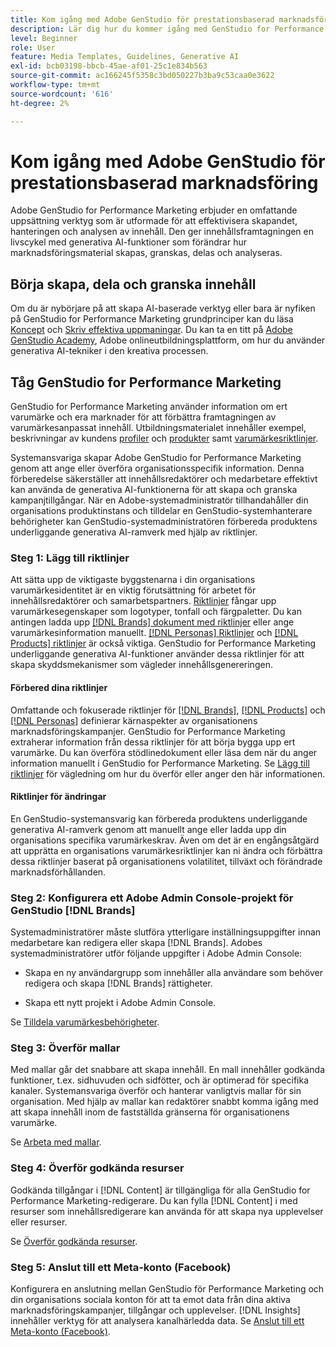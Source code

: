 ```yaml
---
title: Kom igång med Adobe GenStudio för prestationsbaserad marknadsföring
description: Lär dig hur du kommer igång med GenStudio for Performance Marketing för att generera nytt varumärkesanpassat marknadsföringsinnehåll.
level: Beginner
role: User
feature: Media Templates, Guidelines, Generative AI
exl-id: bcb03198-bbcb-45ae-af01-25c1e834b563
source-git-commit: ac166245f5358c3bd050227b3ba9c53caa0e3622
workflow-type: tm+mt
source-wordcount: '616'
ht-degree: 2%

---
```


# Kom igång med Adobe GenStudio för prestationsbaserad marknadsföring

Adobe GenStudio for Performance Marketing erbjuder en omfattande uppsättning verktyg som är utformade för att effektivisera skapandet, hanteringen och analysen av innehåll. Den ger innehållsframtagningen en livscykel med generativa AI-funktioner som förändrar hur marknadsföringsmaterial skapas, granskas, delas och analyseras.

## Börja skapa, dela och granska innehåll

Om du är nybörjare på att skapa AI-baserade verktyg eller bara är nyfiken på GenStudio for Performance Marketing grundprinciper kan du läsa [Koncept](concepts.md) och [Skriv effektiva uppmaningar](effective-prompts.md). Du kan ta en titt på [Adobe GenStudio Academy](https://learningmanager.adobe.com/genstudioacademy), Adobe onlineutbildningsplattform, om hur du använder generativa AI-tekniker i den kreativa processen.

## Tåg GenStudio for Performance Marketing

GenStudio for Performance Marketing använder information om ert varumärke och era marknader för att förbättra framtagningen av varumärkesanpassat innehåll. Utbildningsmaterialet innehåller exempel, beskrivningar av kundens [profiler](/help/user-guide/guidelines/personas.md) och [produkter](/help/user-guide/guidelines/products.md) samt [varumärkesriktlinjer](/help/user-guide/guidelines/overview.md).

Systemansvariga skapar Adobe GenStudio for Performance Marketing genom att ange eller överföra organisationsspecifik information. Denna förberedelse säkerställer att innehållsredaktörer och medarbetare effektivt kan använda de generativa AI-funktionerna för att skapa och granska kampanjtillgångar. När en Adobe-systemadministratör tillhandahåller din organisations produktinstans och tilldelar en GenStudio-systemhanterare behörigheter kan GenStudio-systemadministratören förbereda produktens underliggande generativa AI-ramverk med hjälp av riktlinjer.

### Steg 1: Lägg till riktlinjer

Att sätta upp de viktigaste byggstenarna i din organisations varumärkesidentitet är en viktig förutsättning för arbetet för innehållsredaktörer och samarbetspartners. [Riktlinjer](./guidelines/overview.md) fångar upp varumärkesegenskaper som logotyper, tonfall och färgpaletter. Du kan antingen ladda upp [[!DNL Brands] dokument med riktlinjer](./guidelines/brands.md) eller ange varumärkesinformation manuellt. [[!DNL Personas] Riktlinjer](./guidelines/personas.md) och [[!DNL Products] riktlinjer](./guidelines/products.md) är också viktiga. GenStudio for Performance Marketing underliggande generativa AI-funktioner använder dessa riktlinjer för att skapa skyddsmekanismer som vägleder innehållsgenereringen.

#### Förbered dina riktlinjer

Omfattande och fokuserade riktlinjer för [[!DNL Brands]](./guidelines/brands.md), [[!DNL Products]](./guidelines/products.md) och [[!DNL Personas]](./guidelines/personas.md) definierar kärnaspekter av organisationens marknadsföringskampanjer. GenStudio for Performance Marketing extraherar information från dessa riktlinjer för att börja bygga upp ert varumärke. Du kan överföra stödlinedokument eller läsa dem när du anger information manuellt i GenStudio for Performance Marketing. Se [Lägg till riktlinjer](./guidelines/overview.md) för vägledning om hur du överför eller anger den här informationen.

#### Riktlinjer för ändringar

En GenStudio-systemansvarig kan förbereda produktens underliggande generativa AI-ramverk genom att manuellt ange eller ladda upp din organisations specifika varumärkeskrav. Även om det är en engångsåtgärd att upprätta en organisations varumärkesriktlinjer kan ni ändra och förbättra dessa riktlinjer baserat på organisationens volatilitet, tillväxt och förändrade marknadsförhållanden.

### Steg 2: Konfigurera ett Adobe Admin Console-projekt för GenStudio [!DNL Brands]

Systemadministratörer måste slutföra ytterligare inställningsuppgifter innan medarbetare kan redigera eller skapa [!DNL Brands]. Adobes systemadministratörer utför följande uppgifter i Adobe Admin Console:

* Skapa en ny användargrupp som innehåller alla användare som behöver redigera och skapa [!DNL Brands] rättigheter.

* Skapa ett nytt projekt i Adobe Admin Console.

Se [Tilldela varumärkesbehörigheter](configure-brand-permissions.md).

### Steg 3: Överför mallar

Med mallar går det snabbare att skapa innehåll. En mall innehåller godkända funktioner, t.ex. sidhuvuden och sidfötter, och är optimerad för specifika kanaler. Systemansvariga överför och hanterar vanligtvis mallar för sin organisation. Med hjälp av mallar kan redaktörer snabbt komma igång med att skapa innehåll inom de fastställda gränserna för organisationens varumärke.

Se [Arbeta med mallar](./content/use-templates.md).

### Steg 4: Överför godkända resurser

Godkända tillgångar i [!DNL Content] är tillgängliga för alla GenStudio for Performance Marketing-redigerare. Du kan fylla [!DNL Content] i med resurser som innehållsredigerare kan använda för att skapa nya upplevelser eller resurser.

Se [Överför godkända resurser](./content/manage-assets.md).

### Steg 5: Anslut till ett Meta-konto (Facebook)

Konfigurera en anslutning mellan GenStudio för Performance Marketing och din organisations sociala konton för att ta emot data från dina aktiva marknadsföringskampanjer, tillgångar och upplevelser. [!DNL Insights] innehåller verktyg för att analysera kanalhärledda data. Se [Anslut till ett Meta-konto (Facebook)](/help/user-guide/connectors/connect-channel.md#meta-ads-connect).
